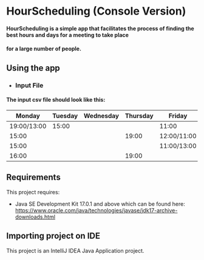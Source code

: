 # HourScheduling (Console Version)
#### HourScheduling is a simple app that facilitates the process of finding the best hours and days for a meeting to take place 
#### for a large number of people.

## Using the app
- ### Input File
#### The input csv file should look like this:
Monday | Tuesday | Wednesday | Thursday | Friday | Saturday | Sunday
---    | ---     | ---       | ---      | ---    | ---      | ---
19:00/13:00 | 15:00 | | | 11:00 | 
15:00 | | |19:00 |12:00/11:00 |
15:00 | | | | 11:00/13:00 |
16:00 | | | 19:00 | |

## Requirements
This project requires:
* Java SE Development Kit 17.0.1 and above which can be found here: https://www.oracle.com/java/technologies/javase/jdk17-archive-downloads.html

## Importing project on IDE
This project is an IntelliJ IDEA Java Application project.